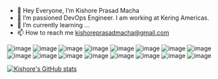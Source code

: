 - 👋 Hey Everyone, I’m Kishore Prasad Macha
- 👀 I’m passioned DevOps Engineer. I am working at Kering Americas.
- 🌱 I’m currently learning ...
- 📫 How to reach me kishoreprasadmacha@gmail.com


![image](https://github.com/Kishorepm01/Kishorepm01/assets/161185032/a12250e4-2eb9-4d1e-b7ea-493909fd46a8)
![image](https://github.com/Kishorepm01/Kishorepm01/assets/161185032/54ebb4e0-393e-4cf0-839b-1af91aa4f488)
![image](https://github.com/Kishorepm01/Kishorepm01/assets/161185032/ebd79419-00c3-4709-9374-317f7fa1aff0)
![image](https://github.com/Kishorepm01/Kishorepm01/assets/161185032/40756b85-6ecd-4f53-afe1-9a66857a13d3)
![image](https://github.com/Kishorepm01/Kishorepm01/assets/161185032/b31c7408-a448-4dca-a395-f6b11d3e03b4)
![image](https://github.com/Kishorepm01/Kishorepm01/assets/161185032/7388f16a-a11d-4f7f-b818-76ba29f74c44)
![image](https://github.com/Kishorepm01/Kishorepm01/assets/161185032/16fd95f2-59bb-4e17-a218-2c6643607e02)
![image](https://github.com/Kishorepm01/Kishorepm01/assets/161185032/91a0f185-72be-491e-9d97-1d0bf0794cbb)
![image](https://github.com/Kishorepm01/Kishorepm01/assets/161185032/89013186-8bcd-4f2a-ac18-ac0f71ccae9c)
![image](https://github.com/Kishorepm01/Kishorepm01/assets/161185032/719e83eb-3386-46dc-a9f5-a89514df06bc)
![image](https://github.com/Kishorepm01/Kishorepm01/assets/161185032/bc79c85b-61e0-4c7e-bdac-ba754ab852fb)
![image](https://github.com/Kishorepm01/Kishorepm01/assets/161185032/b9e4d553-5759-4269-b593-951f84a1a63a)
![image](https://github.com/Kishorepm01/Kishorepm01/assets/161185032/aedf8a2b-ab7c-4491-be19-baf3e40eac9f)
![image](https://github.com/Kishorepm01/Kishorepm01/assets/161185032/bc3212de-0721-4c37-b667-c6aea61f5e91)
![image](https://github.com/Kishorepm01/Kishorepm01/assets/161185032/2e4ab2e9-1fcc-49a6-98da-97ce5987483a)
![image](https://github.com/Kishorepm01/Kishorepm01/assets/161185032/f043775c-168c-436d-8d2d-ab2bc6d53a10)


[![Kishore's GitHub stats](https://github-readme-stats.vercel.app/api?username=kishorepm01)](https://github.com/anuraghazra/github-readme-stats)
<!---
Kishorepm01/Kishorepm01 is a ✨ special ✨ repository because its `README.md` (this file) appears on your GitHub profile.
You can click the Preview link to take a look at your changes.
--->
          
